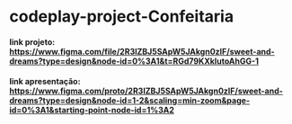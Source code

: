 # codeplay-project-Confeitaria

#### link projeto: https://www.figma.com/file/2R3lZBJ5SApW5JAkgn0zIF/sweet-and-dreams?type=design&node-id=0%3A1&t=RGd79KXkIutoAhGG-1

#### link apresentação: https://www.figma.com/proto/2R3lZBJ5SApW5JAkgn0zIF/sweet-and-dreams?type=design&node-id=1-2&scaling=min-zoom&page-id=0%3A1&starting-point-node-id=1%3A2
